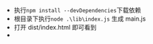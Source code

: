 - 执行`npm install --devDependencies`下载依赖
- 根目录下执行`node .\lib\index.js` 生成 main.js
- 打开 dist/index.html 即可看到
-
